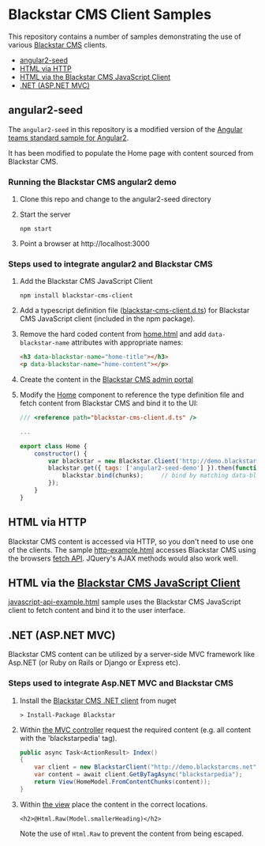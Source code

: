 Blackstar CMS Client Samples
===============

This repository contains a number of samples demonstrating the use of various [Blackstar CMS](http://blackstarcms.net/) clients. 

* [angular2-seed](#angular2-seed)
* [HTML via HTTP](#html-via-http)
* [HTML via the Blackstar CMS JavaScript Client](#html-via-the-blackstar-cms-javascript-client)
* [.NET (ASP.NET MVC)](#net-aspnet-mvc)

angular2-seed
-------------

The `angular2-seed` in this repository is a modified version of the [Angular teams standard sample for Angular2](https://github.com/angular/angular2-seed).

It has been modified to populate the Home page with content sourced from Blackstar CMS. 

### Running the Blackstar CMS angular2 demo

1. Clone this repo and change to the angular2-seed directory

1. Start the server

    `npm start`
  
1. Point a browser at http://localhost:3000

### Steps used to integrate angular2 and Blackstar CMS

1. Add the Blackstar CMS JavaScript Client
        
   `npm install blackstar-cms-client`
   
1. Add a typescript definition file ([blackstar-cms-client.d.ts](https://github.com/Blackstar-CMS/samples/blob/master/angular2-seed/src/app/components/home/blackstar-cms-client.d.ts)) for Blackstar CMS JavaScript client (included in the npm package).

1. Remove the hard coded content from [home.html](https://github.com/Blackstar-CMS/samples/blob/master/angular2-seed/src/app/components/home/home.html) and add `data-blackstar-name` attributes with appropriate names:

    ```html
    <h3 data-blackstar-name="home-title"></h3>
    <p data-blackstar-name="home-content"></p>
    ``` 

1. Create the content in the [Blackstar CMS admin portal](http://demo.blackstarcms.net)

1. Modify the [Home](https://github.com/Blackstar-CMS/samples/blob/master/angular2-seed/src/app/components/home/home.ts) component to reference the type definition file and fetch content from Blackstar CMS and bind it to the UI:

    ```JavaScript
    /// <reference path="blackstar-cms-client.d.ts" />

    ...
    
    export class Home {
        constructor() {
            var blackstar = new Blackstar.Client('http://demo.blackstarcms.net/', { showEditControls: true });
            blackstar.get({ tags: ['angular2-seed-demo'] }).then(function (chunks) {
                blackstar.bind(chunks);     // bind by matching data-blackstar-name values to chunk names 
            });
        }
    }
    ```

HTML via HTTP
------------

Blackstar CMS content is accessed via HTTP, so you don't need to use one of the clients. The sample [http-example.html](https://github.com/Blackstar-CMS/samples/blob/master/html/http-example.html) accesses Blackstar CMS using the browsers [fetch API](https://developer.mozilla.org/en/docs/Web/API/Fetch_API). JQuery's AJAX methods would also work well. 

HTML via the [Blackstar CMS JavaScript Client](https://www.npmjs.com/package/blackstar-cms-client)
-------------------------

[javascript-api-example.html](https://github.com/Blackstar-CMS/samples/blob/master/html/javascript-api-example.html) sample uses the Blackstar CMS JavaScript client to fetch content and bind it to the user interface.  

.NET (ASP.NET MVC)
------------------

Blackstar CMS content can be utilized by a server-side MVC framework like Asp.NET (or Ruby on Rails or Django or Express etc). 

### Steps used to integrate Asp.NET MVC and Blackstar CMS

1. Install the [Blackstar CMS .NET client](https://www.nuget.org/packages/Blackstar/1.0.0) from nuget

    `> Install-Package Blackstar`

1.  Within [the MVC controller](https://github.com/Blackstar-CMS/samples/blob/master/dotnet/dotnetSample/Controllers/HomeController.cs) request the required content (e.g. all content with the 'blackstarpedia' tag).

    ```C#
    public async Task<ActionResult> Index()
    {
        var client = new BlackstarClient("http://demo.blackstarcms.net");
        var content = await client.GetByTagAsync("blackstarpedia");
        return View(HomeModel.FromContentChunks(content));
    }
    ```

1. Within [the view](https://github.com/Blackstar-CMS/samples/blob/master/dotnet/dotnetSample/Views/Home/Index.cshtml) place the content in the correct locations.

    ```
    <h2>@Html.Raw(Model.smallerHeading)</h2>
    ```

    Note the use of `Html.Raw` to prevent the content from being escaped. 
